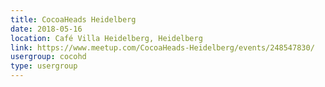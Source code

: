 ```yaml
---
title: CocoaHeads Heidelberg
date: 2018-05-16
location: Café Villa Heidelberg, Heidelberg
link: https://www.meetup.com/CocoaHeads-Heidelberg/events/248547830/
usergroup: cocohd
type: usergroup
---
```

